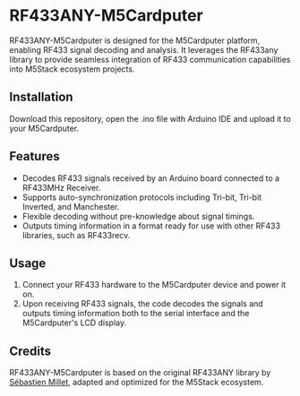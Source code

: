 # RF433ANY-M5Cardputer

RF433ANY-M5Cardputer is designed for the M5Cardputer platform, enabling RF433 signal decoding and analysis. It leverages the RF433any library to provide seamless integration of RF433 communication capabilities into M5Stack ecosystem projects.

## Installation

Download this repository, open the .ino file with Arduino IDE and upload it to your M5Cardputer.

## Features

- Decodes RF433 signals received by an Arduino board connected to a RF433MHz Receiver.
- Supports auto-synchronization protocols including Tri-bit, Tri-bit Inverted, and Manchester.
- Flexible decoding without pre-knowledge about signal timings.
- Outputs timing information in a format ready for use with other RF433 libraries, such as RF433recv.

## Usage

1. Connect your RF433 hardware to the M5Cardputer device and power it on.
2. Upon receiving RF433 signals, the code decodes the signals and outputs timing information both to the serial interface and the M5Cardputer's LCD display.

## Credits

RF433ANY-M5Cardputer is based on the original RF433ANY library by [Sébastien Millet](https://github.com/sebmillet/RF433any), adapted and optimized for the M5Stack ecosystem.
